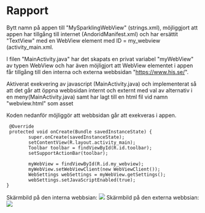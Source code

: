 
# Rapport
Bytt namn på appen till "MySparklingWebView" (strings.xml), möjliggjort att appen har tillgång 
till internet (AndoridManifest.xml) och har ersättit "TextView" med en WebView element med ID = my_webview (activity_main.xml.

I filen "MainActivity.java" har det skapats en privat variabel "myWebView" av typen WebView och har även möjligjort att WebView elementet i appen får tillgång till
den interna och externa webbsidan "https://www.his.se/".

Aktiverat exekvering av javascript (MainActivity.java) och implementerat så att det går att öppna webbsidan internt och externt
med val av alternativ i en meny(MainActivity.java) samt har lagt till en html fil vid namn "webview.html" som asset 

Koden nedanför möjliggör att webbsidan går att exekveras i appen.
```
 @Override
 protected void onCreate(Bundle savedInstanceState) {
        super.onCreate(savedInstanceState);
        setContentView(R.layout.activity_main);
        Toolbar toolbar = findViewById(R.id.toolbar);
        setSupportActionBar(toolbar);

        myWebView = findViewById(R.id.my_webview);
        myWebView.setWebViewClient(new WebViewClient());
        WebSettings webSettings = myWebView.getSettings();
        webSettings.setJavaScriptEnabled(true);
}
```
Skärmbild på den interna webbsian:
![](android.png)
Skärmbild på den externa webbsian:
![](android.png)

